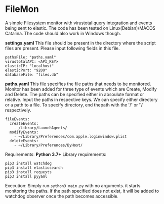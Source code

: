 # FileMon
A simple Filesystem monitor with virustotal query integration and events being sent to elastic. The code has been tested on Linux(Debian)/MACOS Catalina. The code should also work in Windows though.

**settings.yaml**
This file should be present in the directory where the script files are present. Please input following fields in this file.
```
pathsFile: "paths.yaml"
virustotalAPI: <API_KEY>
elasticIP: "localhost"
elasticPort: "9200"
databaseFile: "files.db"
```

**paths.yaml**
This file specifies the file paths that needs to be monitored. Monitor has been added for three type of events which are Create, Modify and Delete. The paths can be specified either in absoulute format or relative. Input the paths in respective keys. We can specify either directory or a path to a file. To specify directory, end thepath with the '/' or '\\' respectively.
```
fileEvents:
  createEvents:
    - /Library/LaunchAgents/
  modifyEvents:
    - ~/Library/Preferences/com.apple.loginwindow.plist
  deleteEvents:
    - ~/Library/Preferences/ByHost/
```

Requirements:
**Python 3.7+**
Library requirements:
```
pip3 install watchdog
pip3 install elasticsearch
pip3 install requests
pip3 install pyyaml
```

Execution: Simply run ```python3 main.py``` with no arguments. it starts monitoring the paths. If the path specified does not exist, it will be added to watchdog observer once the path becomes accessible. 
